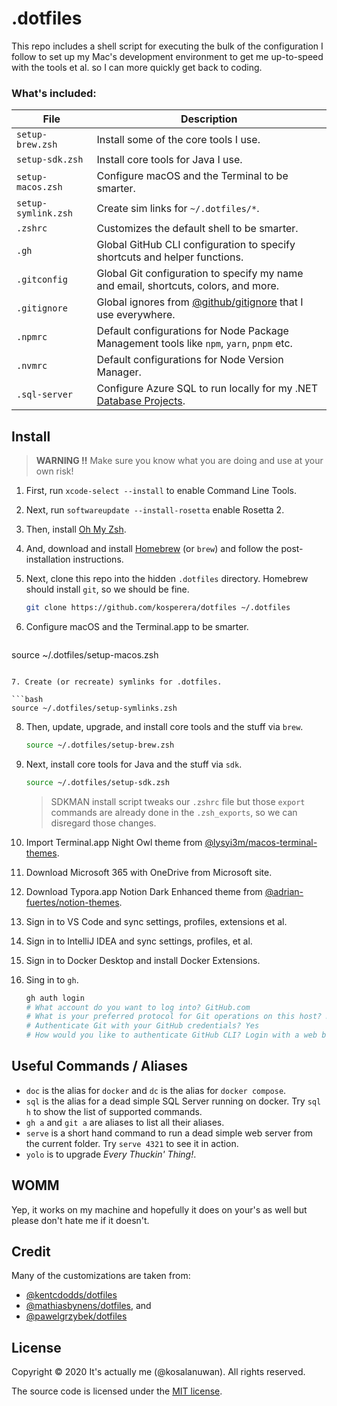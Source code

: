 # .dotfiles

This repo includes a shell script for executing the bulk of the configuration I follow to set up my Mac's development environment to get me up-to-speed with the tools et al. so I can more quickly get back to coding.



### What's included:

| File                | Description                                                  |
| ------------------- | ------------------------------------------------------------ |
| `setup-brew.zsh`    | Install some of the core tools I use.                        |
| `setup-sdk.zsh`     | Install core tools for Java I use.                           |
| `setup-macos.zsh`   | Configure macOS and the Terminal to be smarter.              |
| `setup-symlink.zsh` | Create sim links for `~/.dotfiles/*`.                        |
| `.zshrc`            | Customizes the default shell to be smarter.                  |
| `.gh`               | Global GitHub CLI configuration to specify shortcuts and helper functions. |
| `.gitconfig`        | Global Git configuration to specify my name and email, shortcuts, colors, and more. |
| `.gitignore`        | Global ignores from [@github/gitignore](https://github.com/github/gitignore) that I use everywhere. |
| `.npmrc`            | Default configurations for Node Package Management tools like `npm`, `yarn`, `pnpm` etc. |
| `.nvmrc`            | Default configurations for Node Version Manager.             |
| `.sql-server`       | Configure Azure SQL to run locally for my .NET [Database Projects](https://www.youtube.com/watch?v=I6T9OA9YBGg). |



## Install

> **WARNING :bangbang:** Make sure you know what you are doing and use at your own risk!

1. First, run `xcode-select --install` to enable Command Line Tools.

2. Next, run `softwareupdate --install-rosetta` enable Rosetta 2.

3. Then, install [Oh My Zsh](https://ohmyz.sh/#install).

4. And, download and install [Homebrew](https://github.com/Homebrew/brew/releases) (or `brew`) and follow the post-installation instructions.

5. Next, clone this repo into the hidden `.dotfiles` directory. Homebrew should install `git`, so we should be fine.

   ```bash
   git clone https://github.com/kosperera/dotfiles ~/.dotfiles
   ```

6. Configure macOS and the Terminal.app to be smarter.


   ```bash
source ~/.dotfiles/setup-macos.zsh
   ```

7. Create (or recreate) symlinks for .dotfiles.

   ```bash
   source ~/.dotfiles/setup-symlinks.zsh
   ```

8. Then, update, upgrade, and install core tools and the stuff via `brew`.

   ```bash
   source ~/.dotfiles/setup-brew.zsh
   ```

9. Next, install core tools for Java and the stuff via `sdk`.

   ```bash
   source ~/.dotfiles/setup-sdk.zsh
   ```

   > SDKMAN install script tweaks our `.zshrc` file but those `export` commands are already done in the `.zsh_exports`, so we can disregard those changes.

10. Import Terminal.app Night Owl theme from [@lysyi3m/macos-terminal-themes](https://github.com/lysyi3m/macos-terminal-themes).

11. Download Microsoft 365 with OneDrive from Microsoft site.

12. Download Typora.app Notion Dark Enhanced theme from [@adrian-fuertes/notion-themes](https://github.com/adrian-fuertes/typora-notion-theme/tree/main).

13. Sign in to VS Code and sync settings, profiles, extensions et al.

14. Sign in to IntelliJ IDEA and sync settings, profiles, et al.

15. Sign in to Docker Desktop and install Docker Extensions.

16. Sing in to `gh`.
    ```bash
    gh auth login
    # What account do you want to log into? GitHub.com
    # What is your preferred protocol for Git operations on this host? HTTPS
    # Authenticate Git with your GitHub credentials? Yes
    # How would you like to authenticate GitHub CLI? Login with a web browser
    ```




## Useful Commands / Aliases

- `doc` is the alias for `docker` and `dc` is the alias for `docker compose`.
- `sql` is the alias for a dead simple SQL Server running on docker. Try `sql h` to show the list of supported commands.
- `gh a` and `git a` are aliases to list all their aliases.
- `serve` is a short hand command to run a dead simple web server from the current folder. Try `serve 4321` to see it in action.
- `yolo` is to upgrade *Every Thuckin' Thing!*.



## WOMM

Yep, it works on my machine and hopefully it does on your's as well but please don't hate me if it doesn't.



## Credit

Many of the customizations are taken from:

- [@kentcdodds/dotfiles](https://github.com/kentcdodds/dotfiles)
- [@mathiasbynens/dotfiles](https://github.com/mathiasbynens/dotfiles), and
- [@pawelgrzybek/dotfiles](https://github.com/pawelgrzybek/dotfiles)



## License

Copyright :copyright: 2020 It's actually me (@kosalanuwan). All rights reserved.

The source code is licensed under the [MIT license](#MIT-1-ov-file).
